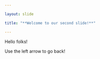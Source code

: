 ```yaml
---

layout: slide

title: "**Welcome to our second slide!**"

---
```


Hello folks!

Use the left arrow to go back!
